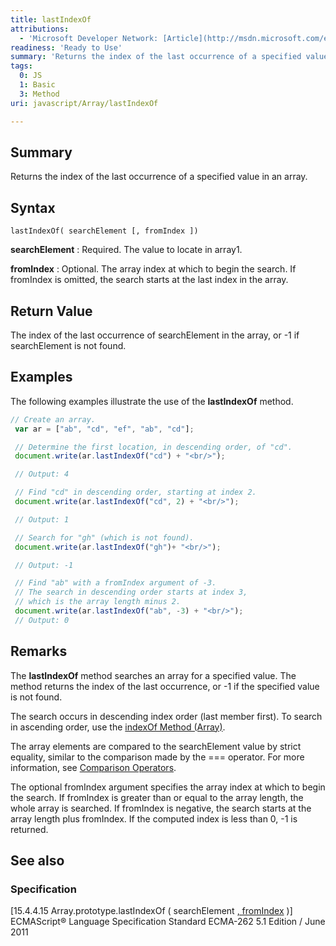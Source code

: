 ```yaml
---
title: lastIndexOf
attributions:
  - 'Microsoft Developer Network: [Article](http://msdn.microsoft.com/en-us/library/ie/ff679972(v=vs.94).aspx)'
readiness: 'Ready to Use'
summary: 'Returns the index of the last occurrence of a specified value in an array.'
tags:
  0: JS
  1: Basic
  3: Method
uri: javascript/Array/lastIndexOf

---
```

## Summary

Returns the index of the last occurrence of a specified value in an array.

## Syntax

    lastIndexOf( searchElement [, fromIndex ])

**searchElement**
:   Required. The value to locate in array1.

**fromIndex**
:   Optional. The array index at which to begin the search. If fromIndex is omitted, the search starts at the last index in the array.

## Return Value

The index of the last occurrence of searchElement in the array, or -1 if searchElement is not found.

## Examples

The following examples illustrate the use of the **lastIndexOf** method.

``` js
// Create an array.
 var ar = ["ab", "cd", "ef", "ab", "cd"];

 // Determine the first location, in descending order, of "cd".
 document.write(ar.lastIndexOf("cd") + "<br/>");

 // Output: 4

 // Find "cd" in descending order, starting at index 2.
 document.write(ar.lastIndexOf("cd", 2) + "<br/>");

 // Output: 1

 // Search for "gh" (which is not found).
 document.write(ar.lastIndexOf("gh")+ "<br/>");

 // Output: -1

 // Find "ab" with a fromIndex argument of -3.
 // The search in descending order starts at index 3,
 // which is the array length minus 2.
 document.write(ar.lastIndexOf("ab", -3) + "<br/>");
 // Output: 0
```

## Remarks

The **lastIndexOf** method searches an array for a specified value. The method returns the index of the last occurrence, or -1 if the specified value is not found.

The search occurs in descending index order (last member first). To search in ascending order, use the [indexOf Method (Array)](/javascript/Array/indexOf).

The array elements are compared to the searchElement value by strict equality, similar to the comparison made by the === operator. For more information, see [Comparison Operators](/javascript/operators/comparison).

The optional fromIndex argument specifies the array index at which to begin the search. If fromIndex is greater than or equal to the array length, the whole array is searched. If fromIndex is negative, the search starts at the array length plus fromIndex. If the computed index is less than 0, -1 is returned.

## See also

### Specification

[15.4.4.15 Array.prototype.lastIndexOf ( searchElement [ , fromIndex](http://www.ecma-international.org/ecma-262/5.1/#sec-15.4.4.15) )] ECMAScript® Language Specification Standard ECMA-262 5.1 Edition / June 2011


